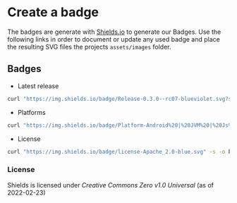# Create a badge

The badges are generate with [Shields.io](https://shields.io/) to generate our Badges. Use the following links in order to document or update any used badge and place the resulting SVG files the projects `assets/images` folder.

## Badges

- Latest release

```bash
curl "https://img.shields.io/badge/Release-0.3.0--rc07-blueviolet.svg?style=flat"  -s -o badge-release-latest.svg
```

- Platforms

```bash
curl "https://img.shields.io/badge/Platform-Android%20|%20JVM%20|%20Js%20|%20iOS%20|%20macOS%20|%20watchOS%20|%20tvOS%20|%20LinuxX64%20|%20MingwX64%20-blue.svg"  -s -o badge-platform-support.svg
```

- License

```bash
curl "https://img.shields.io/badge/license-Apache_2.0-blue.svg" -s -o badge-license.svg
```

### License

Shields is licensed under _Creative Commons Zero v1.0 Universal_ (as of 2022-02-23)
